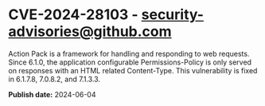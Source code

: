 # CVE-2024-28103 - security-advisories@github.com

Action Pack is a framework for handling and responding to web requests. Since 6.1.0, the application configurable Permissions-Policy is only served on responses with an HTML related Content-Type. This vulnerability is fixed in  6.1.7.8, 7.0.8.2, and 7.1.3.3.

**Publish date:** 2024-06-04
